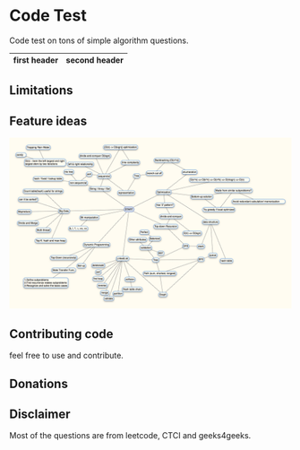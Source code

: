 Code Test
===============
 Code test on tons of simple algorithm questions.

| first header | second header |
|--------------|---------------|


Limitations
-----------


Feature ideas
-------------
![Alt text](/tree.png)

Contributing code
-----------------
feel free to use and contribute.

Donations
---------

Disclaimer
----------
Most of the questions are from leetcode, CTCI and geeks4geeks.
